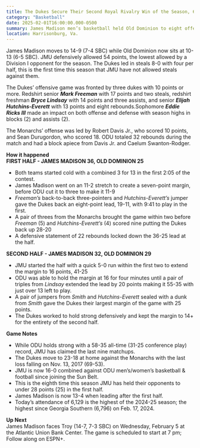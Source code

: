 ```yaml
---  
title: The Dukes Secure Their Second Royal Rivalry Win of the Season, 68-54  
category: "Basketball"  
date: 2025-02-01T16:00:00.000-0500  
summary: James Madison men’s basketball held Old Dominion to eight offensive rebounds and 54 points in their second Royal Rivalry win of the season to grab their fourth win in a row, 68-54.  
location: Harrisonburg, Va.   
---
```


James Madison moves to 14-9 (7-4 SBC) while Old Dominion now sits at 10-13 (6-5 SBC). JMU defensively allowed 54 points, the lowest allowed by a Division I opponent for the season. The Dukes led in steals 8-0 with four per half, this is the first time this season that JMU have not allowed steals against them.

The Dukes’ offensive game was fronted by three dukes with 10 points or more. Redshirt senior ***Mark Freeman*** with 17 points and two steals, redshirt freshman ***Bryce Lindsay*** with 14 points and three assists, and senior ***Elijah Hutchins-Everett*** with 13 points and eight rebounds.Sophomore ***Eddie Ricks III*** made an impact on both offense and defense with season highs in blocks (2) and assists (2). 

The Monarchs’ offense was led by Robert Davis Jr., who scored 10 points, and Sean Durugordon, who scored 18\. ODU totaled 32 rebounds during the match and had a block apiece from Davis Jr. and Caelum Swanton-Rodger. 

**How it happened**  
**FIRST HALF \- JAMES MADISON 36, OLD DOMINION 25**

* Both teams started cold with a combined 3 for 13 in the first 2:05 of the contest.  
* James Madison went on an 11-2 stretch to create a seven-point margin, before ODU cut it to three to make it 11-9  
* *Freeman’s* back-to-back three-pointers and *Hutchins-Everett’s* jumper gave the Dukes back an eight-point lead, 19-11, with 9:41 to play in the first.   
* A pair of threes from the Monarchs brought the game within two before *Freeman* (5) and *Hutchins-Everett’s* (4) scored nine putting the Dukes back up 28-20  
* A defensive statement of 22 rebounds locked down the 36-25 lead at the half.

**SECOND HALF \- JAMES MADISON 32, OLD DOMINION 29**

* JMU started the half with a quick 5-0 run within the first two to extend the margin to 16 points, 41-25  
* ODU was able to hold the margin at 16 for four minutes until a pair of triples from *Lindsay* extended the lead by 20 points making it 55-35 with just over 13 left to play.  
* A pair of jumpers from *Smith* and *Hutchins-Everett* sealed with a dunk from *Smith* gave the Dukes their largest margin of the game with 25 points.   
* The Dukes worked to hold strong defensively and kept the margin to 14+ for the entirety of the second half. 

**Game Notes**

* While ODU holds strong with a 58-35 all-time (31-25 conference play) record, JMU has claimed the last nine matchups.   
* The Dukes move to 23-18 at home against the Monarchs with the last loss falling on Nov. 13, 2017 (69-53).  
* JMU is now 16-0 combined against ODU men’s/women’s basketball & football since joining the Sun Belt.  
* This is the eighth time this season JMU has held their opponents to under 28 points (25) in the first half.   
* James Madison is now 13-4 when leading after the first half.  
* Today’s attendance of 6,129 is the highest of the 2024-25 season; the highest since Georgia Southern (6,796) on Feb. 17, 2024\.

**Up Next**  
James Madison faces Troy (14-7, 7-3 SBC) on Wednesday, February 5 at the Atlantic Union Bank Center. The game is scheduled to start at 7 pm; Follow along on ESPN+. 